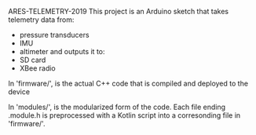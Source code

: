 ARES-TELEMETRY-2019
This project is an Arduino sketch that takes telemetry data from:
* pressure transducers
* IMU
* altimeter
and outputs it to:
* SD card
* XBee radio

In 'firmware/', is the actual C++ code that is compiled and deployed to the device

In 'modules/', is the modularized form of the code. Each file ending .module.h is preprocessed with a Kotlin script into
a corresonding file in 'firmware/'.
